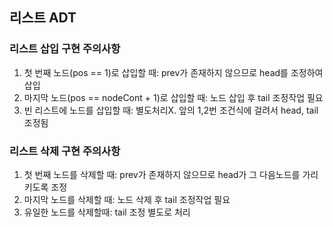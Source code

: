 ## 리스트 ADT

### 리스트 삽입 구현 주의사항

1. 첫 번째 노드(pos == 1)로 삽입할 때: prev가 존재하지 않으므로 head를 조정하여 삽입
2. 마지막 노드(pos == nodeCont + 1)로 삽입할 때: 노드 삽입 후 tail 조정작업 필요
3. 빈 리스트에 노드를 삽입할 때: 별도처리X. 앞의 1,2번 조건식에 걸려서 head, tail 조정됨

### 리스트 삭제 구현 주의사항

1. 첫 번째 노드를 삭제할 때: prev가 존재하지 않으므로 head가 그 다음노드를 가리키도록 조정
2. 마지막 노드를 삭제할 때: 노드 삭제 후 tail 조정작업 필요
3. 유일한 노드를 삭제할때: tail 조정 별도로 처리
